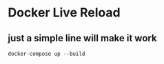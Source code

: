 # Docker Live Reload

## just a simple line will make it work
  
```
docker-compose up --build
```

